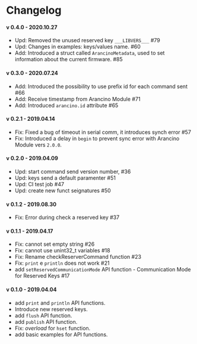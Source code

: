 # Changelog

#### v 0.4.0 - 2020.10.27
* Upd: Removed the unused reserved key `___LIBVERS___` #79
* Upd: Changes in examples: keys/values name. #60
* Add: Introduced a struct called `ArancinoMetadata`, used to set information about the current firmware. #85

#### v 0.3.0 - 2020.07.24
* Add: Introduced the possibility to use prefix id for each command sent #66
* Add: Receive timestamp from Arancino Module #71
* Add: Introduced `arancino.id` attribute #65

#### v 0.2.1 - 2019.04.14
* Fix: Fixed a bug of timeout in serial comm, it introduces synch error #57
* Fix: Introduced a delay in `begin` to prevent sync error with Arancino Module vers `2.0.0`.

#### v 0.2.0 - 2019.04.09
* Upd: start command send version number, #36
* Upd: keys send a default paramenter #51
* Upd: CI test job #47
* Upd: create new funct seignatures #50

#### v 0.1.2 - 2019.08.30
* Fix: Error during check a reserved key #37

#### v 0.1.1 - 2019.04.17
* Fix: cannot set empty string #26
* Fix: cannot use unint32_t variables #18
* Fix: Rename checkReserverCommand function  #23
* Fix: `print` e `println` does not work #21
* add `setReservedCommunicationMode` API function - Communication Mode for Reserved Keys #17

#### v 0.1.0 - 2019.04.04
* add `print` and `println` API functions.
* Introduce new reserved keys.
* add `flush` API function.
* add `publish` API function.
* Fix: _overload_ for `hset` function.
* add basic examples for API functions.
